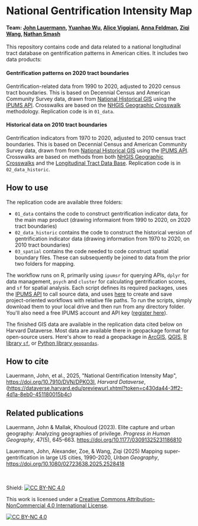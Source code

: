 # National Gentrification Intensity Map
#### Team: [John Lauermann](https://www.pratt.edu/people/john-lauermann/), [Yuanhao Wu](https://www.linkedin.com/in/yuanhao-wu-80603723a/), [Alice Viggiani](https://www.aliceviggiani.com/), [Anna Feldman](https://www.linkedin.com/in/annaelsafeldman/), [Ziqi Wang](https://www.linkedin.com/in/ziqi-wang-0623/), [Nathan Smash](https://www.linkedin.com/in/nathan-smash-b6b93a24a/)
This repository contains code and data related to a national longitudinal tract database on gentrification patterns in American cities. It includes two data products:

#### Gentrification patterns on 2020 tract boundaries
Gentrification-related data from 1990 to 2020, adjusted to 2020 census tract boundaries. This is based on Decennial Census and American Community Survey data, drawn from [National Historical GIS](https://www.nhgis.org/) using the [IPUMS API](ttps://developer.ipums.org/docs/v2/get-started/). Crosswalks are based on the [NHGIS Geographic Crosswalk](https://www.nhgis.org/geographic-crosswalks) methodology. Replication code is in `01_data`.

#### Historical data on 2010 tract boundaries
Gentrification indicators from 1970 to 2020, adjusted to 2010 census tract boundaries. This is based on Decennial Census and American Community Survey data, drawn from from [National Historical GIS](https://www.nhgis.org/) using the [IPUMS API](https://developer.ipums.org/docs/v2/get-started/). Crosswalks are based on methods from both [NHGIS Geographic Crosswalks](https://www.nhgis.org/geographic-crosswalks) and the [Longitudinal Tract Data Base](https://s4.ad.brown.edu/projects/diversity/researcher/bridging.htm). Replication code is in `02_data_historic`.


## How to use
The replication code are available three folders:
- `01_data` contains the code to construct gentrification indicator data, for the main map product (drawing informaiont from 1990 to 2020, on 2020 tract boundaries)
- `02_data_historic` contains the code to construct the historical version of gentrification indicator data (drawing information from 1970 to 2020, on 2010 tract boundaries)
- `03_spatial` contains the code needed to code construct spatial boundary files. These can subsequently be joined to data from the prior two folders for mapping.

The workflow runs on R, primarily using `ipumsr` for querying APIs, `dplyr` for data management, `psych` and `cluster` for calculating gentrification scores, and `sf` for spatial analysis. Each script defines its required packages, uses the [IPUMS API](https://developer.ipums.org/docs/v2/apiprogram/) to call source data, and uses [here](https://here.r-lib.org/) to create and save project-oriented workflows with relative file paths. To run the scripts, simply download them to your local drive and then run from any directory folder. You'll also need a free IPUMS account and API key ([register here](https://developer.ipums.org/docs/v2/get-started/)).  

The finished GIS data are available in the replication data cited below on Harvard Dataverse. Most data are available there in geopackage format for open-source users. Here's ahow to read a geopackage in [ArcGIS](https://pro.arcgis.com/en/pro-app/latest/help/data/databases/work-with-sqlite-databases-in-arcgis-pro.htm), [QGIS](https://learn.openwaterfoundation.org/owf-learn-geopackage/using-geopackage/qgis/), [R library `sf`](https://mapping-in-r-workshop.ryanpeek.org/02_import_export_gpkg), or [Python library `geopandas`](https://geopandas.org/en/stable/docs/user_guide/io.html).


## How to cite
Lauermann, John, et al., 2025, "National Gentrification Intensity Map", https://doi.org/10.7910/DVN/DPKO3I, _Harvard Dataverse_, (https://dataverse.harvard.edu/previewurl.xhtml?token=c430da44-3ff2-4d1a-8eb0-451180015b4c)

## Related publications
Lauermann, John & Mallak, Khouloud (2023). Elite capture and urban geography: Analyzing geographies of privilege. _Progress in Human Geography_, 47(5), 645-663. https://doi.org/10.1177/03091325231186810

Lauermann, John, Alexander, Zoe, & Wang, Ziqi (2025) Mapping super-gentrification in large US cities, 1990-2020, _Urban Geography_, https://doi.org/10.1080/02723638.2025.2528418
<br>
<br>
<br>

Shield: [![CC BY-NC 4.0][cc-by-nc-shield]][cc-by-nc]

This work is licensed under a
[Creative Commons Attribution-NonCommercial 4.0 International License][cc-by-nc].

[![CC BY-NC 4.0][cc-by-nc-image]][cc-by-nc]

[cc-by-nc]: https://creativecommons.org/licenses/by-nc/4.0/
[cc-by-nc-image]: https://licensebuttons.net/l/by-nc/4.0/88x31.png
[cc-by-nc-shield]: https://img.shields.io/badge/License-CC%20BY--NC%204.0-lightgrey.svg
